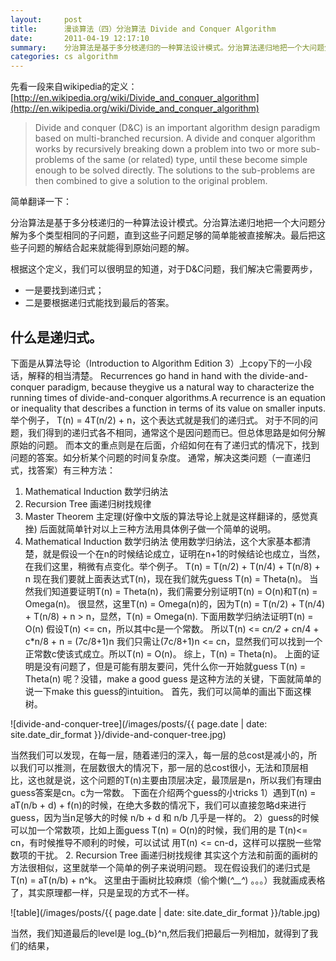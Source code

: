 ```yaml
---
layout:     post
title:      漫谈算法（四）分治算法 Divide and Conquer Algorithm
date:       2011-04-19 12:17:10
summary:    分治算法是基于多分枝递归的一种算法设计模式。分治算法递归地把一个大问题分解为多个类型相同的子问题，直到这些子问题足够的简单能被直接解决。最后把这些子问题的解结合起来就能得到原始问题的解。
categories: cs algorithm
---
```


先看一段来自wikipedia的定义：[http://en.wikipedia.org/wiki/Divide_and_conquer_algorithm](http://en.wikipedia.org/wiki/Divide_and_conquer_algorithm)

> Divide and conquer (D&C) is an important algorithm design paradigm based on multi-branched recursion. A divide and conquer algorithm works by recursively breaking down a problem into two or more sub-problems of the same (or related) type, until these become simple enough to be solved directly. The solutions to the sub-problems are then combined to give a solution to the original problem.

简单翻译一下：

分治算法是基于多分枝递归的一种算法设计模式。分治算法递归地把一个大问题分解为多个类型相同的子问题，直到这些子问题足够的简单能被直接解决。最后把这些子问题的解结合起来就能得到原始问题的解。

根据这个定义，我们可以很明显的知道，对于D&C问题，我们解决它需要两步，

* 一是要找到递归式；
* 二是要根据递归式能找到最后的答案。

## 什么是递归式。

下面是从算法导论（Introduction to Algorithm Edition 3）上copy下的一小段话，解释的相当清楚。
Recurrences go hand in hand with the divide-and-conquer paradigm, because theygive us a natural way to characterize the running times of divide-and-conquer algorithms.A recurrence is an equation or inequality that describes a function in terms of its value on smaller inputs.
举个例子，
T(n) = 4T(n/2) + n，这个表达式就是我们的递归式。
对于不同的问题，我们得到的递归式各不相同，通常这个是因问题而已。但总体思路是如何分解原始的问题。
而本文的重点则是在后面，介绍如何在有了递归式的情况下，找到问题的答案。如分析某个问题的时间复杂度。
通常，解决这类问题（一直递归式，找答案）有三种方法：
1. Mathematical Induction 数学归纳法
2. Recursion Tree 画递归树找规律
3. Master Theorem 主定理(好像中文版的算法导论上就是这样翻译的，感觉真挫)
后面就简单针对以上三种方法用具体例子做一个简单的说明。
1. Mathematical Induction 数学归纳法
使用数学归纳法，这个大家基本都清楚，就是假设一个在n的时候结论成立，证明在n+1的时候结论也成立，当然，在我们这里，稍微有点变化。举个例子。
T(n) = T(n/2) + T(n/4) + T(n/8) + n
现在我们要就上面表达式T(n)，现在我们就先guess T(n) = Theta(n)。
当然我们知道要证明T(n) = Theta(n)，我们需要分别证明T(n) = O(n)和T(n) = Omega(n)。
很显然，这里T(n) = Omega(n)的，因为T(n) = T(n/2) + T(n/4) + T(n/8) + n > n，显然，T(n) = Omega(n).
下面用数学归纳法证明T(n) = O(n)
假设T(n) <= cn，所以其中c是一个常数。
所以T(n) <= c*n/2 + c*n/4 + c*n/8 + n = (7c/8+1)n
我们只需让(7c/8+1)n <= cn，显然我们可以找到一个正常数c使该式成立。所以T(n) = O(n)。
综上，T(n) = Theta(n)。
上面的证明是没有问题了，但是可能有朋友要问，凭什么你一开始就guess T(n) = Theta(n) 呢？没错，make a good guess 是这种方法的关键，下面就简单的说一下make this guess的intuition。
首先，我们可以简单的画出下面这棵树。

![divide-and-conquer-tree](/images/posts/{{ page.date | date: site.date_dir_format }}/divide-and-conquer-tree.jpg)

当然我们可以发现，在每一层，随着递归的深入，每一层的总cost是减小的，所以我们可以推测，在层数很大的情况下，那一层的总cost很小，无法和顶层相比，这也就是说，这个问题的T(n)主要由顶层决定，最顶层是n，所以我们有理由guess答案是cn。c为一常数。
下面在介绍两个guess的小tricks
1）遇到T(n) = aT(n/b + d) + f(n)的时候，在绝大多数的情况下，我们可以直接忽略d来进行guess，因为当n足够大的时候 n/b + d 和 n/b 几乎是一样的。
2）guess的时候可以加一个常数项，比如上面guess T(n) = O(n)的时候，我们用的是 T(n)<= cn，有时候推导不顺利的时候，可以试试 用T(n) <= cn-d，这样可以摆脱一些常数项的干扰。
2. Recursion Tree 画递归树找规律
其实这个方法和前面的画树的方法很相似，这里就举一个简单的例子来说明问题。
现在假设我们的递归式是 T(n) = aT(n/b) + n^k。 这里由于画树比较麻烦（偷个懒(*^__^*) 。。。）我就画成表格了，其实原理都一样，只是呈现的方式不一样。

![table](/images/posts/{{ page.date | date: site.date_dir_format }}/table.jpg)

当然，我们知道最后的level是 log_{b}^n,然后我们把最后一列相加，就得到了我们的结果，









